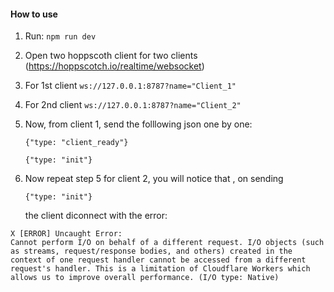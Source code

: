 #### How to use

1.  Run: `npm run dev`

2.  Open two hoppscoth client for two clients (https://hoppscotch.io/realtime/websocket)

3.  For 1st client `ws://127.0.0.1:8787?name="Client_1"`

4.  For 2nd client `ws://127.0.0.1:8787?name="Client_2"`

5.  Now, from client 1, send the folllowing json one by one:

    `{"type: "client_ready"}`

    `{"type: "init"}`

6.  Now repeat step 5 for client 2, you will notice that , on sending

    `{"type: "init"}`

    the client diconnect with the error:

```
X [ERROR] Uncaught Error:
Cannot perform I/O on behalf of a different request. I/O objects (such as streams, request/response bodies, and others) created in the context of one request handler cannot be accessed from a different request's handler. This is a limitation of Cloudflare Workers which allows us to improve overall performance. (I/O type: Native)
```
